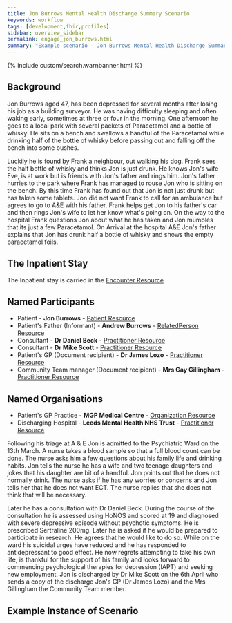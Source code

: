 ```yaml
---
title: Jon Burrows Mental Health Discharge Summary Scenario
keywords: workflow
tags: [development,fhir,profiles]
sidebar: overview_sidebar
permalink: engage_jon_burrows.html
summary: "Example scenario - Jon Burrows Mental Health Discharge Summary"
---
```


{% include custom/search.warnbanner.html %}

## Background ##

Jon Burrows aged 47, has been depressed for several months after losing his job as a building surveyor. He was having difficulty sleeping and often waking early, sometimes at three or four in the morning. One afternoon he goes to a local park with several packets of Paracetamol and a bottle of whisky. He sits on a bench and swallows a handful of the Paracetamol while drinking half of the bottle of whisky before passing out and falling off the bench into some bushes. 

Luckily he is found by Frank a neighbour, out walking his dog. Frank sees the half bottle of whisky and thinks Jon is just drunk. He knows Jon's wife Eve, is at work but is friends with Jon's father and rings him. Jon's father hurries to the park where Frank has managed to rouse Jon who is sitting on the bench. By this time Frank has found out that Jon is not just drunk but has taken some tablets. Jon did not want Frank to call for an ambulance but agrees to go to A&E with his father. Frank helps get Jon to his father's car and then rings Jon's wife to let her know what's going on. On the way to the hospital Frank questions Jon about what he has taken and Jon mumbles that its just a few Paracetamol. On Arrival at the hospital A&E Jon's father explains that Jon has drunk half a bottle of whisky and shows the empty paracetamol foils.

## The Inpatient Stay ##

The Inpatient stay is carried in the [Encounter Resource](https://fhir.nhs.uk/STU3/StructureDefinition/CareConnect-ITK-Encounter-1)

## Named Participants ##

- Patient - **Jon Burrows** - [Patient Resource](https://fhir.hl7.org.uk/STU3/StructureDefinition/CareConnect-Patient-1)
- Patient's Father (Informant) - **Andrew Burrows** - [RelatedPerson Resource](https://fhir.nhs.uk/STU3/StructureDefinition/ITK-RelatedPerson-1)
- Consultant - **Dr Daniel Beck** - [Practitioner Resource](https://fhir.hl7.org.uk/STU3/StructureDefinition/CareConnect-Practitioner-1)
- Consultant - **Dr Mike Scott** - [Practitioner Resource](https://fhir.hl7.org.uk/STU3/StructureDefinition/CareConnect-Practitioner-1)
- Patient's GP (Document recipient) - **Dr James Lozo** - [Practitioner Resource](https://fhir.hl7.org.uk/STU3/StructureDefinition/CareConnect-Practitioner-1)
- Community Team manager (Document recipient) - **Mrs Gay Gillingham** - [Practitioner Resource](https://fhir.hl7.org.uk/STU3/StructureDefinition/CareConnect-Practitioner-1)

## Named Organisations ##

- Patient's GP Practice - **MGP Medical Centre** - [Organization Resource](https://fhir.hl7.org.uk/STU3/StructureDefinition/CareConnect-Organization-1)
- Discharging Hospital - **Leeds Mental Health NHS Trust** - [Practitioner Resource](https://fhir.hl7.org.uk/STU3/StructureDefinition/CareConnect-Practitioner-1)

Following his triage at A & E Jon is admitted to the Psychiatric Ward on the 13th March. A nurse takes a blood sample so that a full blood count can be done. The nurse asks him a few questions about his family life and drinking habits. Jon tells the nurse he has a wife and two teenage daughters and jokes that his daughter are bit of a handful. Jon points out that he does not normally drink. The nurse asks if he has any worries or concerns and Jon tells her that he does not want ECT. The nurse replies that she does not think that will be necessary. 

Later he has a consultation with Dr Daniel Beck. During the course of the consultation he is assessed using HoNOS and scored at 19 and diagnosed with severe depressive episode without psychotic symptoms. He is prescribed Sertraline 200mg. Later he is asked if he would be prepared to participate in research. He agrees that he would like to do so. 
While on the ward his suicidal urges have reduced and he has responded to antidepressant to good effect. He now regrets attempting to take his own life, is thankful for the support of his family and looks forward to commencing psychological therapies for depression (IAPT) and seeking new employment. Jon is discharged by Dr Mike Scott on the 6th April who sends a copy of the discharge Jon's GP (Dr James Lozo) and the Mrs Gillingham the Community Team member.

## Example Instance of Scenario ##

<script src="https://gist.github.com/IOPS-DEV/f35fd1282d2e594b0b4d07b0cb6a2fec.js"></script>
